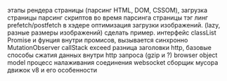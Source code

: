 этапы рендера страницы (парсинг HTML, DOM, CSSOM), загрузка страницы
парсинг скриптов во время парсинга страницы
тэг линг prefetch/postfetch в хэдере
оптимизация загрузки изображений. (lazy, разные размеры изображений) сделать пример.
интерфейс classList
Promise и фунция внутри промисов, вызывается синхронно
MutationObserver
callStack exceed
разница
заголовки http, базовые
способы сжатия данных внутри http запроса (gzip и ?)
browser object model
процесс налаживания соединения websocket
сборщик мусора
движок v8 и его особенности
